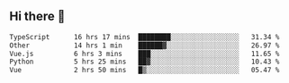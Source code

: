 ## Hi there 👋

<!--START_SECTION:waka-->

```txt
TypeScript      16 hrs 17 mins  ████████░░░░░░░░░░░░░░░░░   31.34 %
Other           14 hrs 1 min    ██████▓░░░░░░░░░░░░░░░░░░   26.97 %
Vue.js          6 hrs 3 mins    ███░░░░░░░░░░░░░░░░░░░░░░   11.65 %
Python          5 hrs 25 mins   ██▓░░░░░░░░░░░░░░░░░░░░░░   10.43 %
Vue             2 hrs 50 mins   █▒░░░░░░░░░░░░░░░░░░░░░░░   05.47 %
```

<!--END_SECTION:waka-->
